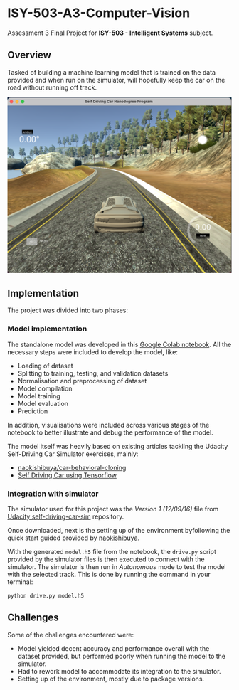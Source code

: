 # ISY-503-A3-Computer-Vision

Assessment 3 Final Project for __ISY-503 - Intelligent Systems__ subject.

## Overview
Tasked of building a machine learning model that is trained on the data provided and when run on the simulator, will hopefully keep the car on the road without running off track. 

![Lake Track Simulator](./simulator.png)

## Implementation
The project was divided into two phases: 
### Model implementation
The standalone model was developed in this [Google Colab notebook](https://colab.research.google.com/drive/1Tcw6vkwvnkPCiZ0Fez2rJDkdzIu5oQy5#scrollTo=9QR59YgWRi1P). All the necessary steps were included to develop the model, like:
* Loading of dataset
* Splitting to training, testing, and validation datasets
* Normalisation and preprocessing of dataset
* Model compilation
* Model training
* Model evaluation
* Prediction

In addition, visualisations were included across various stages of the notebook to better illustrate and debug the performance of the model.

The model itself was heavily based on existing articles tackling the Udacity Self-Driving Car Simulator exercises, mainly:
* [naokishibuya/car-behavioral-cloning](https://github.com/naokishibuya/car-behavioral-cloning/tree/master)
* [Self Driving Car using Tensorflow](https://dipankarmedhi.hashnode.dev/self-driving-car-using-tensorflow)

### Integration with simulator
The simulator used for this project was the *Version 1 (12/09/16)* file from [Udacity self-driving-car-sim](https://github.com/udacity/self-driving-car-sim?tab=readme-ov-file) repository.

Once downloaded, next is the setting up of the environment byfollowing the quick start guided provided by [naokishibuya](https://github.com/naokishibuya/car-behavioral-cloning/tree/master).

With the generated `model.h5` file from the notebook, the `drive.py` script provided by the simulator files is then executed to connect with the simulator. The simulator is then run in *Autonomous* mode to test the model with the selected track. This is done by running the command in your terminal:
```
python drive.py model.h5
```

## Challenges
Some of the challenges encountered were:
* Model yielded decent accuracy and performance overall with the dataset provided, but performed poorly when running the model to the simulator.
* Had to rework model to accommodate its integration to the simulator.
* Setting up of the environment, mostly due to package versions.
